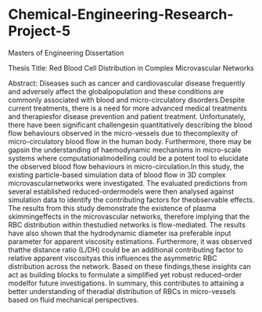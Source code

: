 # Chemical-Engineering-Research-Project-5
Masters of Engineering Dissertation

Thesis Title: Red Blood Cell Distribution in Complex Microvascular Networks

Abstract:
Diseases such as cancer and cardiovascular disease frequently and adversely affect the globalpopulation and these conditions are commonly associated with blood and micro-circulatory disorders.Despite current treatments, there is a need for more advanced medical treatments and therapiesfor disease prevention and patient treatment. Unfortunately, there have been significant challengesin quantitatively describing the blood flow behaviours observed in the micro-vessels due to thecomplexity of micro-circulatory blood flow in the human body. Furthermore, there may be gapsin the understanding of haemodynamic mechanisms in micro-scale systems where computationalmodelling could be a potent tool to elucidate the observed blood flow behaviours in micro-circulation.In this study, the existing particle-based simulation data of blood flow in 3D complex microvascularnetworks were investigated.  The evaluated predictions from several established reduced-ordermodels were then analysed against simulation data to identify the contributing factors for theobservable effects.  The results from this study demonstrate the existence of plasma skimmingeffects in the microvascular networks, therefore implying that the RBC distribution within thestudied networks is flow-mediated. The results have also shown that the hydrodynamic diameter isa preferable input parameter for apparent viscosity estimations. Furthermore, it was observed thatthe distance ratio (L/DH) could be an additional contributing factor to relative apparent viscosityas this influences the asymmetric RBC distribution across the network. Based on these findings,these insights can act as building blocks to formulate a simplified yet robust reduced-order modelfor future investigations. In summary, this contributes to attaining a better understanding of theradial distribution of RBCs in micro-vessels based on fluid mechanical perspectives.

